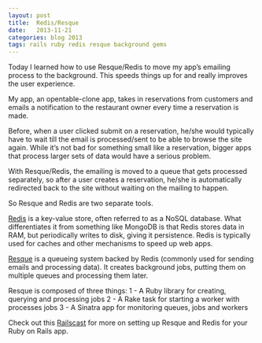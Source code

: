 ```yaml
---
layout: post
title:  Redis/Resque
date:   2013-11-21
categories: blog 2013
tags: rails ruby redis resque background gems
---
```


Today I learned how to use Resque/Redis to move my app’s emailing process to the background. This speeds things up for and really improves the user experience.

<!--more-->
My app, an opentable-clone app, takes in reservations from customers and emails a notification to the restaurant owner every time a reservation is made.

Before, when a user clicked submit on a reservation, he/she would typically have to wait till the email is processed/sent to be able to browse the site again. While it’s not bad for something small like a reservation, bigger apps that process larger sets of data would have a serious problem.

With Resque/Redis, the emailing is moved to a queue that gets processed separately, so after a user creates a reservation, he/she is automatically redirected back to the site without waiting on the mailing to happen.

So Resque and Redis are two separate tools. 

[Redis][redis] is a key-value store, often referred to as a NoSQL database. What differentiates it from something like MongoDB is that Redis stores data in RAM, but periodically writes to disk, giving it persistence. Redis is typically used for caches and other mechanisms to speed up web apps.

[Resque][resque] is a queueing system backed by Redis (commonly used for sending emails and processing data). It creates background jobs, putting them on multiple queues and processing them later.

Resque is composed of three things:
1 - A Ruby library for creating, querying and processing jobs
2 - A Rake task for starting a worker with processes jobs
3 - A Sinatra app for monitoring queues, jobs and workers

Check out this [Railscast][rcast] for more on setting up Resque and Redis for your Ruby on Rails app.

[redis]: http://redis.io
[resque]: https://github.com/resque/resque
[rcast]: http://railscasts.com/episodes/271-resque